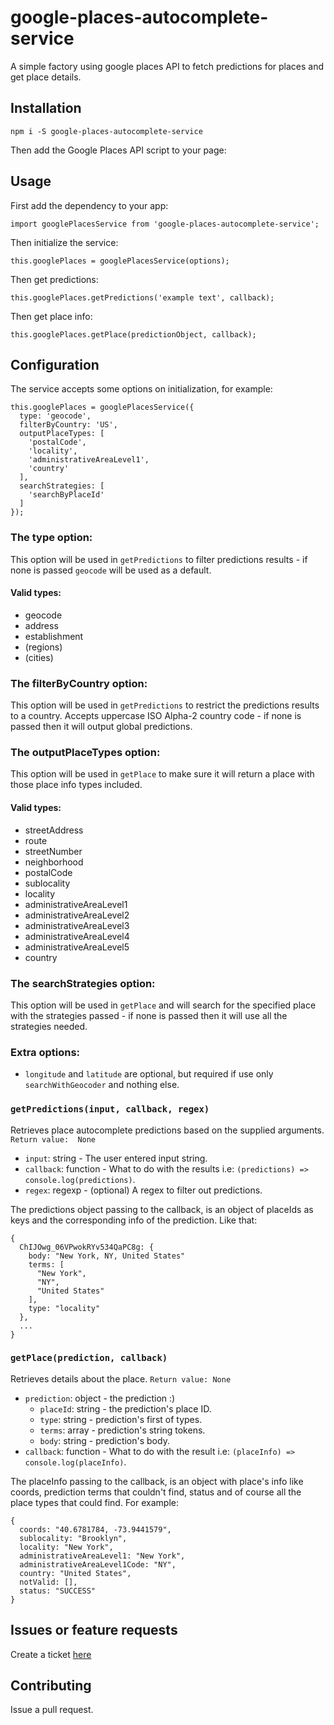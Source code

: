 # google-places-autocomplete-service
A simple factory using google places API to fetch predictions for places and get place details.

## Installation
`npm i -S google-places-autocomplete-service`

Then add the Google Places API script to your page:

<script src="https://maps.googleapis.com/maps/api/js?libraries=places"></script>

## Usage

First add the dependency to your app:

```
import googlePlacesService from 'google-places-autocomplete-service';
```

Then initialize the service:
```
this.googlePlaces = googlePlacesService(options);
```

Then get predictions:
```
this.googlePlaces.getPredictions('example text', callback);
```

Then get place info:
```
this.googlePlaces.getPlace(predictionObject, callback);
```


## Configuration

The service accepts some options on initialization, for example:
```
this.googlePlaces = googlePlacesService({
  type: 'geocode',
  filterByCountry: 'US',
  outputPlaceTypes: [
    'postalCode',
    'locality',
    'administrativeAreaLevel1',
    'country'
  ],
  searchStrategies: [
    'searchByPlaceId'
  ]
});
```

### The type option:
This option will be used in `getPredictions` to filter predictions results - if none is passed `geocode` will be used as a default.

#### Valid types:
* geocode
* address
* establishment
* (regions)
* (cities)

### The filterByCountry option:
This option will be used in `getPredictions` to restrict the predictions results to a country.
Accepts uppercase ISO Alpha-2 country code - if none is passed then it will output global predictions.

### The outputPlaceTypes option:
This option will be used in `getPlace` to make sure it will return a place with those place info types included.

#### Valid types:
* streetAddress
* route
* streetNumber
* neighborhood
* postalCode
* sublocality
* locality
* administrativeAreaLevel1
* administrativeAreaLevel2
* administrativeAreaLevel3
* administrativeAreaLevel4
* administrativeAreaLevel5
* country

### The searchStrategies option:
This option will be used in `getPlace` and will search for the specified place with the strategies passed - if none is passed then it will use all the strategies needed.

### Extra options:
* `longitude` and `latitude` are optional, but required if use only `searchWithGeocoder` and nothing else.

### `getPredictions(input, callback, regex)`
Retrieves place autocomplete predictions based on the supplied arguments.
`Return value:  None`

- `input`:    string - The user entered input string.
- `callback`: function - What to do with the results i.e: `(predictions) => console.log(predictions)`.
- `regex`:    regexp - (optional) A regex to filter out predictions.

The predictions object passing to the callback, is an object of placeIds as keys and the corresponding info of the prediction. Like that:
```
{
  ChIJOwg_06VPwokRYv534QaPC8g: {
    body: "New York, NY, United States"
    terms: [
      "New York",
      "NY",
      "United States"
    ],
    type: "locality"
  },
  ...
}
```

### `getPlace(prediction, callback)`
Retrieves details about the place.
`Return value: None`

- `prediction`: object - the prediction :)
  - `placeId`:    string - the prediction's place ID.
  - `type`:  string - prediction's first of types.
  - `terms`: array - prediction's string tokens.
  - `body`:  string - prediction's body.
- `callback`: function - What to do with the result i.e: `(placeInfo) => console.log(placeInfo)`.

The placeInfo passing to the callback, is an object with place's info like coords, prediction terms that couldn't find, status and of course all the place types that could find. For example:
```
{
  coords: "40.6781784, -73.9441579",
  sublocality: "Brooklyn",
  locality: "New York",
  administrativeAreaLevel1: "New York",
  administrativeAreaLevel1Code: "NY",
  country: "United States",
  notValid: [],
  status: "SUCCESS"
}
```

## Issues or feature requests

Create a ticket [here](https://github.com/novykh/google-places-autocomplete-service/issues)

## Contributing

Issue a pull request.
